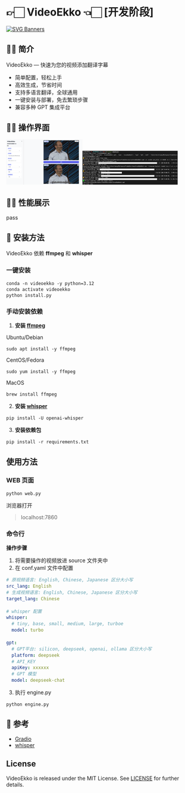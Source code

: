 # 👉🏻 VideoEkko 👈🏻 [开发阶段]

[![SVG Banners](https://svg-banners.vercel.app/api?type=luminance&text1=VideoEkko%20📹&width=800&height=300)](https://github.com/Akshay090/svg-banners)

## 👍🏻 简介
VideoEkko — 快速为您的视频添加翻译字幕
* 简单配置，轻松上手
* 高效生成，节省时间
* 支持多语言翻译，全球通用
* 一键安装与部署，免去繁琐步骤
* 兼容多种 GPT 集成平台

## 💁🏻 操作界面

<img src="asset/web-demo.png" alt="web-demo" style="zoom: 20%;" /><img src="asset/cli-demo.png" alt="cli-demo" style="zoom:25%;" />

## 👏🏻 性能展示

pass

## 🥳 安装方法
VideoEkko 依赖 **ffmpeg** 和 **whisper**

### 一键安装
```shell
conda -n videoekko -y python=3.12
conda activate videoekko
python install.py
```

### 手动安装依赖
1. **安装 [ffmpeg](https://www.ffmpeg.org)** 

Ubuntu/Debian
```shell
sudo apt install -y ffmpeg
```

CentOS/Fedora

```shell
sudo yum install -y ffmpeg
```

MacOS

```shell
brew install ffmpeg
```

2. **安装 [whisper](https://github.com/openai/whisper)** 

```shell
pip install -U openai-whisper
```

3. **安装依赖包** 

```shell
pip install -r requirements.txt
```

## 使用方法

### WEB 页面

```shell
python web.py
```
浏览器打开
> localhost:7860

### 命令行

**操作步骤** 

1. 将需要操作的视频放进 source 文件夹中
2. 在 conf.yaml 文件中配置

```yaml
# 原视频语言: English, Chinese, Japanese 区分大小写
src_lang: English
# 生成视频语言: English, Chinese, Japanese 区分大小写
target_lang: Chinese

# whisper 配置
whisper:
  # tiny, base, small, medium, large, turboe
  model: turbo

gpt:
  # GPT平台: silicon, deepseek, openai, ollama 区分大小写
  platform: deepseek
  # API_KEY
  apiKey: xxxxxx
  # GPT 模型
  model: deepseek-chat
```

3. 执行 engine.py

```shell
python engine.py
```



## 🤔 参考
* [Gradio](https://www.gradio.app)
* [whisper](https://github.com/openai/whisper)

## License
VideoEkko is released under the MIT License. See [LICENSE](./LICENSE) for further details.